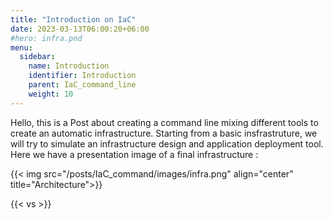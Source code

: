 ```yaml
---
title: "Introduction on IaC"
date: 2023-03-13T06:00:20+06:00
#hero: infra.pnd
menu:
  sidebar:
    name: Introduction
    identifier: Introduction
    parent: IaC_command_line
    weight: 10
---
```


Hello, this is a Post about creating a command line mixing different tools to create an automatic infrastructure.
Starting from a basic insfrastruture, we will try to simulate an infrastructure design and application deployment tool.
Here we have a presentation image of a final infrastructure :

{{< img src="/posts/IaC_command/images/infra.png" align="center" title="Architecture">}}

{{< vs >}}